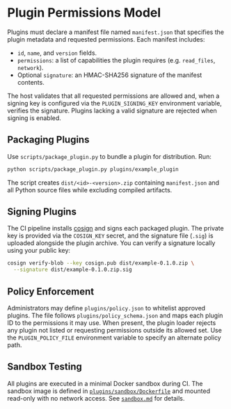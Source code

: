 # Plugin Permissions Model

Plugins must declare a manifest file named `manifest.json` that specifies the plugin
metadata and requested permissions. Each manifest includes:

- `id`, `name`, and `version` fields.
- `permissions`: a list of capabilities the plugin requires (e.g. `read_files`, `network`).
- Optional `signature`: an HMAC-SHA256 signature of the manifest contents.

The host validates that all requested permissions are allowed and, when a signing
key is configured via the `PLUGIN_SIGNING_KEY` environment variable, verifies the
signature. Plugins lacking a valid signature are rejected when signing is
enabled.

## Packaging Plugins

Use `scripts/package_plugin.py` to bundle a plugin for distribution. Run:

```bash
python scripts/package_plugin.py plugins/example_plugin
```

The script creates `dist/<id>-<version>.zip` containing `manifest.json` and all
Python source files while excluding compiled artifacts.

## Signing Plugins

The CI pipeline installs [cosign](https://docs.sigstore.dev/cosign/overview/) and
signs each packaged plugin. The private key is provided via the `COSIGN_KEY`
secret, and the signature file (`.sig`) is uploaded alongside the plugin
archive. You can verify a signature locally using your public key:

```bash
cosign verify-blob --key cosign.pub dist/example-0.1.0.zip \
  --signature dist/example-0.1.0.zip.sig
```

## Policy Enforcement

Administrators may define `plugins/policy.json` to whitelist approved plugins.
The file follows `plugins/policy_schema.json` and maps each plugin ID to the
permissions it may use. When present, the plugin loader rejects any plugin not
listed or requesting permissions outside its allowed set. Use the
`PLUGIN_POLICY_FILE` environment variable to specify an alternate policy path.

## Sandbox Testing

All plugins are executed in a minimal Docker sandbox during CI. The sandbox image
is defined in [`plugins/sandbox/Dockerfile`](../../plugins/sandbox/Dockerfile)
and mounted read-only with no network access. See
[`sandbox.md`](sandbox.md) for details.
